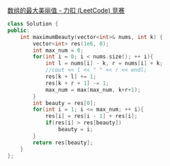 [数组的最大美丽值 - 力扣 (LeetCode) 竞赛](https://leetcode.cn/contest/weekly-contest-354/problems/maximum-beauty-of-an-array-after-applying-operation/)

```cpp
class Solution {
public:
    int maximumBeauty(vector<int>& nums, int k) {
        vector<int> res(1e6, 0);
        int max_num = 0;
        for(int i = 0; i < nums.size(); ++ i){
            int l = nums[i] - k, r = nums[i] + k;
            //cout << l << " " << r << endl;
            res[k + l] += 1;
            res[k + r + 1] -= 1;
            max_num = max(max_num, k+r+1);
        }
        int beauty = res[0];
        for(int i = 1; i <= max_num; ++ i){
            res[i] = res[i - 1] + res[i];
            if(res[i] > res[beauty])
                beauty = i;
        }
        return res[beauty];
    }
};
```

